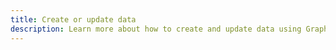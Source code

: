```yaml
---
title: Create or update data
description: Learn more about how to create and update data using GraphQL APIs in Amplify
---
```


<inline-fragment platform="ios" src="~/lib/graphqlapi/fragments/ios/mutate-data.md"></inline-fragment>
<inline-fragment platform="android" src="~/lib/graphqlapi/fragments/android/mutate-data.md"></inline-fragment>
<inline-fragment platform="js" src="~/lib/graphqlapi/fragments/js/mutate-data.md"></inline-fragment>
<inline-fragment platform="flutter" src="~/lib/graphqlapi/fragments/flutter/mutate-data.md"></inline-fragment>
